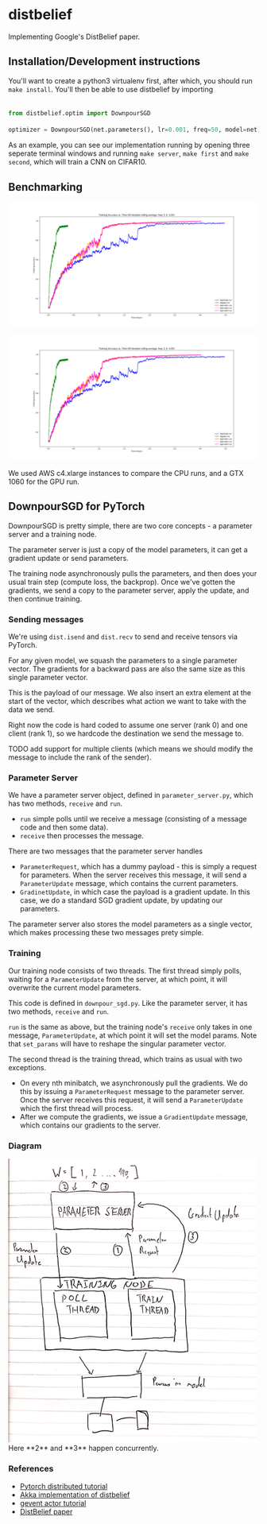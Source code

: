 # distbelief
Implementing Google's DistBelief paper.

## Installation/Development instructions

You'll want to create a python3 virtualenv first, after which, you should run `make install`. 
You'll then be able to use distbelief by importing 
```python 

from distbelief.optim import DownpourSGD

optimizer = DownpourSGD(net.parameters(), lr=0.001, freq=50, model=net)

```

As an example, you can see our implementation running by opening three seperate terminal windows and running `make server`, `make first` and `make second`, which will train a CNN on CIFAR10.

## Benchmarking

![train](/docs/train_time.png)

![test](/docs/train_time.png)

We used AWS c4.xlarge instances to compare the CPU runs, and a GTX 1060 for the GPU run.

## DownpourSGD for PyTorch

DownpourSGD is pretty simple, there are two core concepts - a parameter server and a training node.

The parameter server is just a copy of the model parameters, it can get a gradient update or send parameters.

The training node asynchronously pulls the parameters, and then does your usual train step (compute loss, the backprop).
Once we've gotten the gradients, we send a copy to the parameter server, apply the update, and then continue training. 

### Sending messages

We're using `dist.isend` and `dist.recv` to send and receive tensors via PyTorch.

For any given model, we squash the parameters to a single parameter vector. The gradients for a backward pass are also the same size as this single parameter vector. 

This is the payload of our message. We also insert an extra element at the start of the vector, which describes what action we want to take with the data we send.

Right now the code is hard coded to assume one server (rank 0) and one client (rank 1), so we hardcode the destination we send the message to.

TODO add support for multiple clients (which means we should modify the message to include the rank of the sender).

### Parameter Server

We have a parameter server object, defined in `parameter_server.py`, which has two methods, `receive` and `run`.
- `run` simple polls until we receive a message (consisting of a message code and then some data). 
- `receive` then processes the message. 

There are two messages that the parameter server handles 
- `ParameterRequest`, which has a dummy payload - this is simply a request for parameters. When the server receives this message, it will send a `ParameterUpdate` message, which contains the current parameters. 
- `GradinetUpdate`, in which case the payload is a gradient update. In this case, we do a standard SGD gradient update, by updating our parameters. 

The parameter server also stores the model parameters as a single vector, which makes processing these two messages prety simple.

### Training

Our training node consists of two threads. The first thread simply polls, waiting for a `ParameterUpdate` from the server, at which point, it will overwrite the current model parameters. 

This code is defined in `downpour_sgd.py`. Like the parameter server, it has two methods, `receive` and `run`. 

`run` is the same as above, but the training node's `receive` only takes in one message, `ParameterUpdate`, at which point it will set the model params. Note that `set_params` will have to reshape the singular parameter vector. 

The second thread is the training thread, which trains as usual with two exceptions. 
- On every nth minibatch, we asynchronously pull the gradients. We do this by issuing a `ParameterRequest` message to the parameter server. Once the server receives this request, it will send a `ParameterUpdate` which the first thread will process. 
- After we compute the gradients, we issue a `GradientUpdate` message, which contains our gradients to the server. 

### Diagram
<img src="./docs/diagram.jpg" width="500">
Here **2** and **3** happen concurrently. 

### References
- [Pytorch distributed tutorial](http://pytorch.org/tutorials/intermediate/dist_tuto.html)
- [Akka implementation of distbelief](http://alexminnaar.com/implementing-the-distbelief-deep-neural-network-training-framework-with-akka.html)
- [gevent actor tutorial](http://sdiehl.github.io/gevent-tutorial/#actors)
- [DistBelief paper](https://static.googleusercontent.com/media/research.google.com/en//archive/large_deep_networks_nips2012.pdf)

